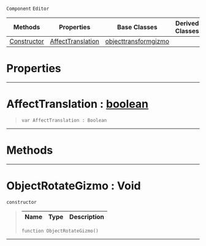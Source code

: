  `Component` `Editor`



|Methods|Properties|Base Classes|Derived Classes|
|---|---|---|---|
|[ Constructor](https://github.com/ZilchEngine/ZilchDocs/blob/master/code_reference/class_reference/objectrotategizmo.markdown#objectrotategizmo-void)|[ AffectTranslation](https://github.com/ZilchEngine/ZilchDocs/blob/master/code_reference/class_reference/objectrotategizmo.markdown#affecttranslation-zilch-e)|[objecttransformgizmo](https://github.com/ZilchEngine/ZilchDocs/blob/master/code_reference/class_reference/objecttransformgizmo.markdown)| |


 #  Properties


---  
 #  AffectTranslation : [boolean](https://github.com/ZilchEngine/ZilchDocs/blob/master/code_reference/nada_base_types/boolean.markdown)

> 
> ``` lang=cpp, name=Nada
> var AffectTranslation : Boolean


---  
 #  Methods


---  
 #  ObjectRotateGizmo : Void

 `constructor`

> 
> |Name|Type|Description|
> |---|---|---|
> ``` lang=cpp, name=Nada
> function ObjectRotateGizmo()
> ``` 


---  
 

 